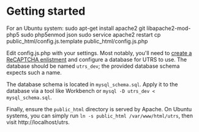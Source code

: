 Getting started
===============

For an Ubuntu system:
    sudo apt-get install apache2 git libapache2-mod-php5
    sudo php5enmod json
    sudo service apache2 restart
    cp public_html/config.js.template public_html/config.js.php

Edit config.js.php with your settings. Most notably, you'll need to [create a ReCAPTCHA enlistment][1] and configure a database for UTRS to use. The database should be named `utrs_dev`; the provided database schema expects such a name.

The database schema is located in `mysql_schema.sql`. Apply it to the database via a tool like Workbench or `mysql -D utrs_dev < mysql_schema.sql`.

Finally, ensure the `public_html` directory is served by Apache. On Ubuntu systems, you can simply run `ln -s public_html /var/www/html/utrs`, then visit http://localhost/utrs.

[1]: https://www.google.com/recaptcha/admin


